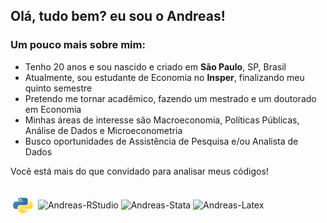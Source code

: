 ## Olá, tudo bem? eu sou o Andreas!

### Um pouco mais sobre mim:
- Tenho 20 anos e sou nascido e criado em **São Paulo**, SP, Brasil
- Atualmente, sou estudante de Economia no **Insper**, finalizando meu quinto semestre
- Pretendo me tornar acadêmico, fazendo um mestrado e um doutorado em Economia
- Minhas áreas de interesse são Macroeconomia, Políticas Públicas, Análise de Dados e Microeconometria
- Busco oportunidades de Assistência de Pesquisa e/ou Analista de Dados

Você está mais do que convidado para analisar meus códigos!


<div style="display: inline_block"><br>
  <img align="center" alt="Andreas-Python" height="30" width="40" src="https://raw.githubusercontent.com/devicons/devicon/master/icons/python/python-original.svg">
  <img align="center" alt="Andreas-RStudio" height="30" width="40" src="https://cdn.jsdelivr.net/gh/devicons/devicon@latest/icons/rstudio/rstudio-original.svg">
  <img align="center" alt="Andreas-Stata" height="30" width="40" src="https://cdn.jsdelivr.net/gh/devicons/devicon@latest/icons/stata/stata-original-wordmark.svg">
  <img align="center" alt="Andreas-Latex" height="30" width="40" src="https://cdn.jsdelivr.net/gh/devicons/devicon@latest/icons/latex/latex-original.svg">
</div>


